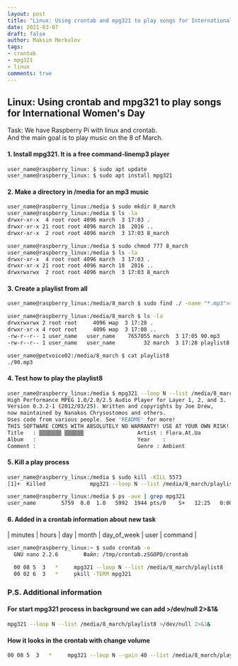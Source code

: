```yaml
---
layout: post
title: "Linux: Using crontab and mpg321 to play songs for International Women's Day"
date: 2021-03-07
draft: false
author: Maksim Merkulov
tags: 
- crontab
- mpg321
- linux
comments: true
---
```

## Linux: Using crontab and mpg321 to play songs for International Women's Day 
Task: We have Raspberry Pi with linux and crontab.  
And the main goal is to play music on the 8 of March.  
#### 1. Install mpg321. It is a free command-linemp3 player
```bash
user_name@raspberry_linux: $ sudo apt update
user_name@raspberry_linux: $ sudo apt install mpg321
```
#### 2. Make a directory in __/media__ for an mp3 music
```bash
user_name@raspberry_linux:/media $ sudo mkdir 8_march
user_name@raspberry_linux:/media $ ls -la
drwxr-xr-x  4 root root 4096 march  3 17:03 .
drwxr-xr-x 21 root root 4096 march 18  2016 ..
drwxr-xr-x  2 root root 4096 march  3 17:03 8_march

user_name@raspberry_linux:/media $ sudo chmod 777 8_march
user_name@raspberry_linux:/media $ ls -la
drwxr-xr-x  4 root root 4096 march  3 17:03 .
drwxr-xr-x 21 root root 4096 march 18  2016 ..
drwxrwxrwx  2 root root 4096 march  3 17:03 8_march
```
#### 3. Create a playlist from all 
```bash
user_name@raspberry_linux:/media/8_march $ sudo find ./ -name "*.mp3">>playlist8

user_name@raspberry_linux:/media/8_march $ ls -la
drwxrwxrwx 2 root root     4096 мар  3 17:28 .
drwxr-xr-x 4 root root     4096 мар  3 17:08 ..
-rw-r--r-- 1 user_name   user_name    7657055 march  3 17:05 90.mp3
-rw-r--r-- 1 user_name   user_name         32 march  3 17:28 playlist8

user_name@petvoice02:/media/8_march $ cat playlist8
./90.mp3
```
#### 4. Test how to play the __playlist8__
```bash
user_name@raspberry_linux:/media $ mpg321 --loop N --list /media/8_march/playlist8
High Performance MPEG 1.0/2.0/2.5 Audio Player for Layer 1, 2, and 3.
Version 0.3.2-1 (2012/03/25). Written and copyrights by Joe Drew,
now maintained by Nanakos Chrysostomos and others.
Uses code from various people. See 'README' for more!
THIS SOFTWARE COMES WITH ABSOLUTELY NO WARRANTY! USE AT YOUR OWN RISK!
Title   : ▒▒▒▒▒▒▒ ▒▒▒▒▒▒                 Artist : Flora.At.Ua
Album   :                                Year    :                              
Comment :                                Genre : Ambient
```
#### 5. Kill a play process
```bash
user_name@raspberry_linux:/media $ sudo kill -KILL 5573
[1]+  Killed              mpg321 --loop N --list /media/8_march/playlist8

user_name@raspberry_linux:/media $ ps -aux | grep mpg321
user_name        5759  0.0  1.0   5992  1944 pts/0    S+   12:25   0:00 grep --color=auto mpg321
```
#### 6. Added in a crontab information about new task
| minutes | hours | day | month | day_of_week | user | command |
```bash
user_name@raspberry_linux:~ $ sudo crontab -e
  GNU nano 2.2.6        Файл: /tmp/crontab.zSGOPD/crontab

  00 08 5  3   *     mpg321 --loop N --list /media/8_march/playlist8
  00 02 6  3   *     pkill -TERM mpg321

```
### P.S. Additional information
#### For start mpg321 process in background we can add >/dev/null 2>&1&
```bash
mpg321 --loop N --list /media/8_march/playlist8 >/dev/null 2>&1&
```
#### How it looks in the crontab with change volume
```bash
00 08 5  3   *     mpg321 --loop N --gain 40 --list /media/8_march/playlist8 >/dev/null 2>&1&
```
